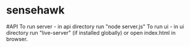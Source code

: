 # sensehawk
#API 
To run server - in api directory run "node server.js"
To run ui - in ui directory run "live-server" (if installed globally) or open index.html in browser.
